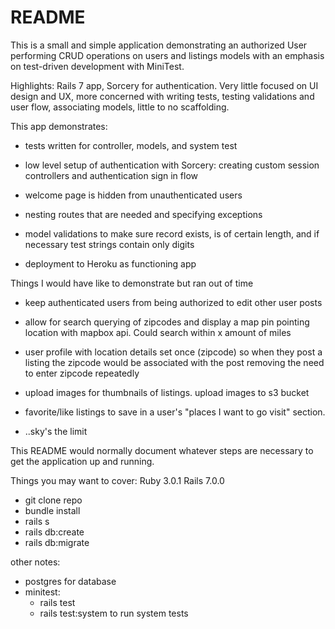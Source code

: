 # README

This is a small and simple application demonstrating an authorized User performing CRUD operations on users and listings models with an emphasis on test-driven development with MiniTest.

Highlights: Rails 7 app, Sorcery for authentication. 
Very little focused on UI design and UX, more concerned with writing tests, testing validations and user flow, associating models, little to no scaffolding.

This app demonstrates:

- tests written for controller, models, and system test

- low level setup of authentication with Sorcery: creating custom session controllers and authentication sign in flow

- welcome page is hidden from unauthenticated users

- nesting routes that are needed and specifying exceptions

- model validations to make sure record exists, is of certain length, and if necessary test strings contain only digits

- deployment to Heroku as functioning app

Things I would have like to demonstrate but ran out of time

- keep authenticated users from being authorized to edit other user posts

- allow for search querying of zipcodes and display a map pin pointing location with mapbox api. Could search within x amount of miles

- user profile with location details set once (zipcode) so when they post a listing the zipcode would be associated with the post removing the need to enter zipcode repeatedly

- upload images for thumbnails of listings. upload images to s3 bucket

- favorite/like listings to save in a user's "places I want to go visit" section.

- ..sky's the limit


This README would normally document whatever steps are necessary to get the
application up and running.

Things you may want to cover:
Ruby 3.0.1
Rails 7.0.0

- git clone repo
- bundle install
- rails s
- rails db:create
- rails db:migrate

other notes:
- postgres for database
- minitest:
  - rails test
  - rails test:system to run system tests

